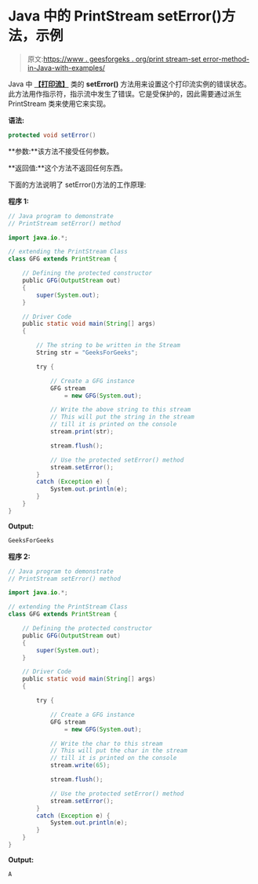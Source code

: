 # Java 中的 PrintStream setError()方法，示例

> 原文:[https://www . geesforgeks . org/print stream-set error-method-in-Java-with-examples/](https://www.geeksforgeeks.org/printstream-seterror-method-in-java-with-examples/)

Java 中 **[【打印流】](https://www.geeksforgeeks.org/java-io-printstream-class-java-set-1/)** 类的 **setError()** 方法用来设置这个打印流实例的错误状态。此方法用作指示符，指示流中发生了错误。它是受保护的，因此需要通过派生 PrintStream 类来使用它来实现。

**语法:**

```java
protected void setError()
```

**参数:**该方法不接受任何参数。

**返回值:**这个方法不返回任何东西。

下面的方法说明了 setError()方法的工作原理:

**程序 1:**

```java
// Java program to demonstrate
// PrintStream setError() method

import java.io.*;

// extending the PrintStream Class
class GFG extends PrintStream {

    // Defining the protected constructor
    public GFG(OutputStream out)
    {
        super(System.out);
    }

    // Driver Code
    public static void main(String[] args)
    {

        // The string to be written in the Stream
        String str = "GeeksForGeeks";

        try {

            // Create a GFG instance
            GFG stream
                = new GFG(System.out);

            // Write the above string to this stream
            // This will put the string in the stream
            // till it is printed on the console
            stream.print(str);

            stream.flush();

            // Use the protected setError() method
            stream.setError();
        }
        catch (Exception e) {
            System.out.println(e);
        }
    }
}
```

**Output:**

```java
GeeksForGeeks

```

**程序 2:**

```java
// Java program to demonstrate
// PrintStream setError() method

import java.io.*;

// extending the PrintStream Class
class GFG extends PrintStream {

    // Defining the protected constructor
    public GFG(OutputStream out)
    {
        super(System.out);
    }

    // Driver Code
    public static void main(String[] args)
    {

        try {

            // Create a GFG instance
            GFG stream
                = new GFG(System.out);

            // Write the char to this stream
            // This will put the char in the stream
            // till it is printed on the console
            stream.write(65);

            stream.flush();

            // Use the protected setError() method
            stream.setError();
        }
        catch (Exception e) {
            System.out.println(e);
        }
    }
}
```

**Output:**

```java
A

```